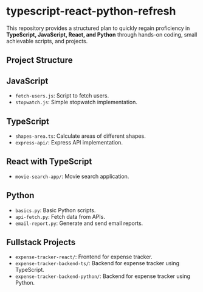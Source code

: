 # typescript-react-python-refresh

This repository provides a structured plan to quickly regain proficiency in **TypeScript, JavaScript, React, and Python** through hands-on coding, small achievable scripts, and projects.

## Project Structure

## JavaScript

- `fetch-users.js`: Script to fetch users.
- `stopwatch.js`: Simple stopwatch implementation.

## TypeScript

- `shapes-area.ts`: Calculate areas of different shapes.
- `express-api/`: Express API implementation.

## React with TypeScript

- `movie-search-app/`: Movie search application.

## Python

- `basics.py`: Basic Python scripts.
- `api-fetch.py`: Fetch data from APIs.
- `email-report.py`: Generate and send email reports.

## Fullstack Projects

- `expense-tracker-react/`: Frontend for expense tracker.
- `expense-tracker-backend-ts/`: Backend for expense tracker using TypeScript.
- `expense-tracker-backend-python/`: Backend for expense tracker using Python.
